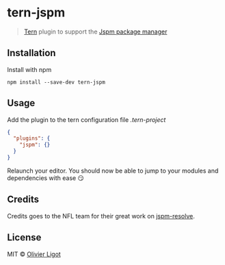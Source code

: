 # tern-jspm

> [Tern](http://ternjs.net/) plugin to support the [Jspm package manager](http://jspm.io/)

## Installation

Install with npm

```shell
npm install --save-dev tern-jspm
```

## Usage

Add the plugin to the tern configuration file _.tern-project_
```json
{
  "plugins": {
    "jspm": {}
  }
}
```

Relaunch your editor.
You should now be able to jump to your modules and dependencies with ease :smirk:

## Credits

Credits goes to the NFL team for their great work on [jspm-resolve](https://github.com/nfl/jspm-resolve).


## License

MIT © [Olivier Ligot](http://www.oligot.be/)
